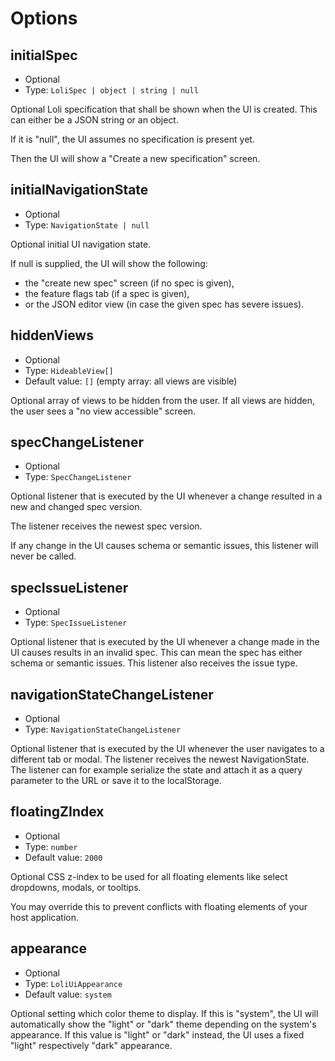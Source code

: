 # Options

## initialSpec

- Optional
- Type: `LoliSpec | object | string | null`

Optional Loli specification that shall be shown
when the UI is created. This can either be a
JSON string or an object.

If it is "null", the UI assumes no specification is present yet.

Then the UI will show a "Create a new specification" screen.

## initialNavigationState

- Optional
- Type: `NavigationState | null`

Optional initial UI navigation state.

If null is supplied, the UI will show the following:
- the "create new spec" screen (if no spec is given),
- the feature flags tab (if a spec is given),
- or the JSON editor view (in case the given spec has severe issues).

## hiddenViews

- Optional
- Type: `HideableView[]`
- Default value: `[]` (empty array: all views are visible)

Optional array of views to be hidden from the user.
If all views are hidden, the user sees a "no view accessible" screen.

## specChangeListener

- Optional
- Type: `SpecChangeListener`

Optional listener that is executed by the UI
whenever a change resulted in a new and changed spec version.

The listener receives the newest spec version.

If any change in the UI causes schema or semantic issues, this listener
will never be called.

## specIssueListener

- Optional
- Type: `SpecIssueListener`

Optional listener that is executed by the UI
whenever a change made in the UI causes results in an invalid
spec. This can mean the spec has either schema or semantic issues.
This listener also receives the issue type.

## navigationStateChangeListener

- Optional
- Type: `NavigationStateChangeListener`

Optional listener that is executed by the UI whenever the user
navigates to a different tab or modal. The listener
receives the newest NavigationState. The listener
can for example serialize the state and attach it as a query
parameter to the URL or save it to the localStorage.

## floatingZIndex

- Optional
- Type: `number`
- Default value: `2000`

Optional CSS z-index to be used for all floating elements
like select dropdowns, modals, or tooltips.

You may override this to prevent conflicts with floating elements
of your host application.

## appearance

- Optional
- Type: `LoliUiAppearance`
- Default value: `system`

Optional setting which color theme to display. If this is "system",
the UI will automatically show the "light" or "dark" theme
depending on the system's appearance. If this value is "light" or "dark"
instead, the UI uses a fixed "light" respectively "dark" appearance.

